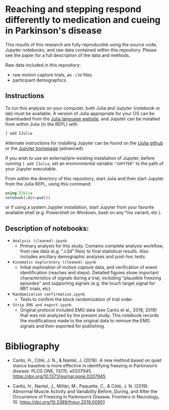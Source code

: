 # Reaching and stepping respond differently to medication and cueing in Parkinson's disease


This results of this research are fully reproducible using the source code, Jupyter
notebooks, and raw data contained within this repository. Please see the paper for a full
description of the data and methods.

Raw data included in this repository:

- raw motion capture trials, as `.c3d` files
- participant demographics

## Instructions

To run this analysis on your computer, both Julia and Jupyter (notebook or lab) must be available. A
version of Julia appropriate for your OS can be downloaded from the [Julia language
website](https://julialang.org/downloads/), and Jupyter can be installed from within Julia
(in the REPL) with

```julia
] add IJulia
```

Alternate instructions for installing Jupyter can be found on the [IJulia
github](https://github.com/JuliaLang/IJulia.jl) or the [Jupyter
homepage](https://jupyter.org/install) (advanced).

If you wish to use an external/pre-existing installation of Jupyter, before running `] add
IJulia`, set an environmental variable `"JUPYTER"` to the path of your Jupyter executable.

From within the directory of this repository, start Julia and then start Jupyter from the Julia
REPL, using this command:

```julia
using IJulia
notebook(;dir=pwd())
```

or if using a system Jupyter installation, start Jupyter from your favorite available shell
(e.g. Powershell on Windows, bash on any *nix variant, etc.).

## Description of notebooks:

- `Analysis (cleaned).ipynb`
    - Primary analysis for this study. Contains complete analysis workflow, from raw data
        (e.g. ".c3d" files) to final statistical results. Also includes ancillary
        demographic analyses and post-hoc tests.
- `Kinematic exploratory (cleaned).ipynb`
    - Initial exploration of motion capture data, and verification of event identification
        (reaches and steps). Detailed figures show important characteristics of signals
        during a trial, including "plausible freezing episodes" and supporting signals (e.g.
        the touch target signal for RRT trials, etc)
- `Randomization confirmation.ipynb`
    - Tests to confirm the block randomization of trial order.
- `Strip EMG and export.ipynb`
    - Original protocol included EMG data (see Cantú et al., 2018, 2019) that was not
        analyzed by the present study. This notebook records the modifications made to the
        original data to remove the EMG signals and then exported for publishing.

# Bibliography

- Cantú, H., Côté, J. N., & Nantel, J. (2018). A new method based on quiet stance baseline is more effective in identifying freezing in Parkinson’s disease. PLOS ONE, 13(11), e0207945. https://doi.org/10.1371/journal.pone.0207945

- Cantú, H., Nantel, J., Millán, M., Paquette, C., & Côté, J. N. (2019). Abnormal Muscle Activity and Variability Before, During, and After the Occurrence of Freezing in Parkinson’s Disease. Frontiers in Neurology, 10. https://doi.org/10.3389/fneur.2019.00951


